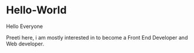 # Hello-World
Hello Everyone

Preeti here, i am mostly interested in to become a Front End Developer and Web developer.
